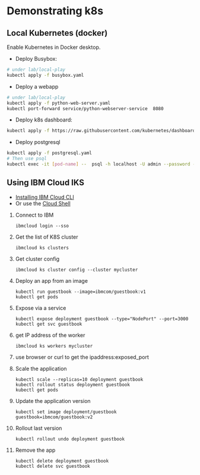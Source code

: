 # Demonstrating k8s

## Local Kubernetes (docker)

Enable Kubernetes in Docker desktop. 

* Deploy Busybox:

```sh
# under lab/local-play
kubectl apply -f busybox.yaml
```

* Deploy a webapp

```sh
# under lab/local-play
kubectl apply -f python-web-server.yaml
kubectl port-forward service/python-webserver-service  8080
```

* Deploy k8s dashboard:

```sh
kubectl apply -f https://raw.githubusercontent.com/kubernetes/dashboard/v2.7.0/aio/deploy/recommended.yaml
```

* Deploy postgresql

```sh
kubectl apply -f postgresql.yaml
# Then use psql
kubectl exec -it [pod-name] --  psql -h localhost -U admin --password -p 5432 postgresdb
```

## Using IBM Cloud IKS

* [Installing IBM Cloud CLI](https://cloud.ibm.com/docs/cli?topic=cli-getting-started)
* Or use the [Cloud Shell](https://cloud.ibm.com/docs/cloud-shell?topic=cloud-shell-getting-started) 

1. Connect to IBM

    ```shell
    ibmcloud login --sso
    ```

1. Get the list of K8S cluster

    ```shell
    ibmcloud ks clusters
    ```

1. Get cluster config

    ```shell
    ibmcloud ks cluster config --cluster mycluster
    ```

1. Deploy an app from an image

    ```shell
    kubectl run guestbook --image=ibmcom/guestbook:v1
    kubectl get pods
    ```

1. Expose via a service

    ```shell
    kubectl expose deployment guestbook --type="NodePort" --port=3000
    kubectl get svc guestbook
    ```

1. get IP address of the worker

    ```shell
    ibmcloud ks workers mycluster
    ```

1. use browser or curl to get the ipaddress:exposed_port 


1. Scale the application

    ```shell
    kubectl scale --replicas=10 deployment guestbook
    kubectl rollout status deployment guestbook
    kubectl get pods
    ```

1. Update the application version

    ```shell
    kubectl set image deployment/guestbook guestbook=ibmcom/guestbook:v2
    ```

1. Rollout last version

    ```shell
    kubectl rollout undo deployment guestbook
    ```

1. Remove the app

    ```shell
    kubectl delete deployment guestbook
    kubectl delete svc guestbook
    ```
